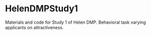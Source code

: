 HelenDMPStudy1
==============

Materials and code for Study 1 of Helen DMP. Behavioral task varying applicants on attractiveness.
